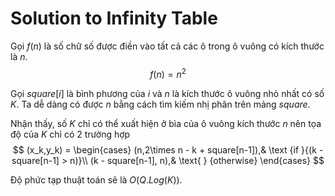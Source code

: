 # Solution to Infinity Table
Gọi $f(n)$ là số chữ số được điền vào tất cả các ô trong ô vuông có kích thước là $n$.
$$
    f(n) = n^2 
$$

Gọi $square[i]$ là bình phương của $i$ và $n$ là kích thước ô vuông nhỏ nhất có số $K$.
Ta dễ dàng có được $n$ bằng cách tìm kiếm nhị phân trên mảng $square$.

Nhận thấy, số $K$ chỉ có thể xuất hiện ở bìa của ô vuông kích thước $n$ nên tọa độ của $K$ chỉ có 2 trường hợp
$$
    (x_k,y_k) = \begin{cases} 
                (n,2\times n - k + square[n-1]),& \text {if }{(k - square[n-1]  > n)}\\ 
                (k - square[n-1], n),& \text{    } {otherwise} \end{cases}
$$


Độ phức tạp thuật toán sẽ là $O(Q.Log(K))$.
